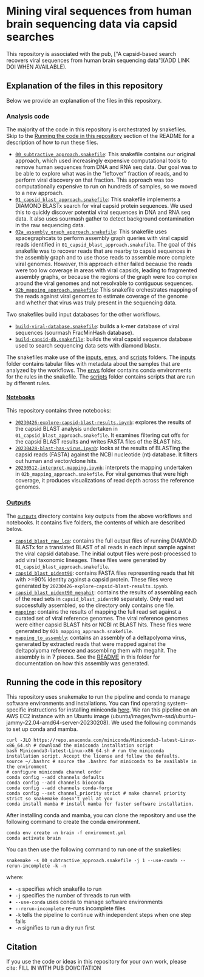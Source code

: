 # Mining viral sequences from human brain sequencing data via capsid searches

This repository is associated with the pub, ["A capsid-based search recovers viral sequences from human brain sequencing data"](ADD LINK DOI WHEN AVAILABLE).

## Explanation of the files in this repository

Below we provide an explanation of the files in this repository.

### Analysis code

The majority of the code in this repository is orchestrated by snakefiles.
Skip to the [Running the code in this repository](#running-the-code-in-this-repository) section of the README for a description of how to run these files.

* [`00_subtractive_approach.snakefile`](00_subtractive_approach.snakefile): This snakefile contains our original approach, which used increasingly expensive computational tools to remove human sequences from DNA and RNA seq data. Our goal was to be able to explore what was in the "leftover" fraction of reads, and to perform viral discovery on that fraction. This approach was too computationally expensive to run on hundreds of samples, so we moved to a new approach.
* [`01_capsid_blast_approach.snakefile`](01_capsid_blast_approach.snakefile): This snakefile implements a DIAMOND BLASTx search for viral capsid protein sequences. We used this to quickly discover potential viral sequences in DNA and RNA seq data. It also uses sourmash gather to detect background contamination in the raw sequencing data.
* [`02a_assembly_graph_approach.snakefile`](02a_assembly_graph_approach.snakefile): This snakefile uses spacegraphcats to perform assembly graph queries with viral capsid reads identified in `01_capsid_blast_approach.snakefile`. The goal of this snakefile was to recover reads that are nearby to capsid sequences in the assembly graph and to use those reads to assemble more complete viral genomes. However, this approach either failed because the reads were too low coverage in areas with viral capsids, leading to fragmented assembly graphs, or because the regions of the graph were too complex around the viral genomes and not resolvable to contiguous sequences. 
* [`02b_mapping_approach.snakefile`](02b_mapping_approach.snakefile): This snakefile orchestrates mapping of the reads against viral genomes to estimate coverage of the genome and whether that virus was truly present in the sequencing data.

Two snakefiles build input databases for the other workflows.
* [`build-viral-database.snakefile`](./build-viral-database.snakefile): builds a k-mer database of viral sequences (sourmash FracMinHash database).
* [`build-capsid-db.snakefile`](./build-capsid-db.snakefile): builds the viral capsid sequence database used to search sequencing data sets with diamond blastx.

The snakefiles make use of the [inputs](./inputs), [envs](./envs), and [scripts](./scripts) folders.
The [inputs](./inputs) folder contains tabular files with metadata about the samples that are analyzed by the workflows.
The [envs](./envs) folder contains conda environments for the rules in the snakefile.
The [scripts](./scripts) folder contains scripts that are run by different rules. 

#### [Notebooks](./notebooks)

This repository contains three notebooks:

* [`20230426-explore-capsid-blast-results.ipynb`](./notebooks/20230426-explore-capsid-blast-results.ipynb): explores the results of the capsid BLAST analysis undertaken in `01_capsid_blast_approach.snakefile`. It examines filtering cut offs for the capsid BLAST results and writes FASTA files of the BLAST hits.
* [`20230428-blast-has-virus.ipynb`](./notebooks/20230428-blast-has-virus.ipynb): looks at the results of BLASTing the capsid reads (FASTA) against the NCBI nucleotide (nt) database. It filters out human and vector/clone hits.
* [`20230512-interpret-mapping.ipynb`](./notebooks/20230512-interpret-mapping.ipynb): interprets the mapping undertaken in `02b_mapping_approach.snakefile`. For viral genomes that were high coverage, it produces visualizations of read depth across the reference genomes.

### [Outputs](./outputs)

The [`outputs`](./outputs) directory contains key outputs from the above workflows and notebooks.
It contains five folders, the contents of which are described below.

* [`capsid_blast_raw_lca`](./outputs/capsid_blast_raw_lca): contains the full output files of running DIAMOND BLASTx for a translated BLAST of all reads in each input sample against the viral capsid database. The initial output files were post-processed to add viral taxonomic lineages. These files were generated by `01_capsid_blast_approach.snakefile`. 
* [`capsid_blast_pident90`](./outputs/capsid_blast_pident90): contains FASTA files representing reads that hit with >=90% identity against a capsid protein. These files were generated by `20230426-explore-capsid-blast-results.ipynb`.
* [`capsid_blast_pident90_megahit`](./outputs/capsid_blast_pident90_megahit): contains the results of assembling each of the read sets in `capsid_blast_pident90` separately. Only read set successfully assembled, so the directory only contains one file.
* [`mapping`](./outputs/mapping): contains the results of mapping the full read set against a curated set of viral reference genomes. The viral reference genomes were either capsid BLAST hits or NCBI nt BLAST hits. These files were generated by `02b_mapping_approach.snakefile`.
* [`mapping_to_assembly`](./outputs/mapping_to_assembly): contains an assembly of a deltapolyoma virus, generated by extracted reads that were mapped against the deltapolyoma reference and assembling them with megahit. The assembly is in 7 pieces. See the [README](./outputs/mapping_to_assembly/README.md) in this folder for documentation on how this assembly was generated.

## Running the code in this repository

This repository uses snakemake to run the pipeline and conda to manage software environments and installations.
You can find operating system-specific instructions for installing miniconda [here](https://docs.conda.io/en/latest/miniconda.html).
We ran this pipeline on an AWS EC2 instance with an Ubuntu image (ubuntu/images/hvm-ssd/ubuntu-jammy-22.04-amd64-server-20230208).
We used the following commands to set up conda and mamba.

```
curl -JLO https://repo.anaconda.com/miniconda/Miniconda3-latest-Linux-x86_64.sh # download the miniconda installation script
bash Miniconda3-latest-Linux-x86_64.sh # run the miniconda installation script. Accept the license and follow the defaults.
source ~/.bashrc # source the .bashrc for miniconda to be available in the environment
# configure miniconda channel order
conda config --add channels defaults
conda config --add channels bioconda
conda config --add channels conda-forge
conda config --set channel_priority strict # make channel priority strict so snakemake doesn't yell at you
conda install mamba # install mamba for faster software installation.
```

After installing conda and mamba, you can clone the repository and use the following command to create the conda environment.
```
conda env create -n brain -f environment.yml
conda activate brain
```

You can then use the following command to run one of the snakefiles:

```
snakemake -s 00_subtractive_approach.snakefile -j 1 --use-conda --rerun-incomplete -k -n
```

where:
* `-s` specifies which snakefile to run 
* `-j` specifies the number of threads to run with
* `--use-conda` uses conda to manage software environments
* `--rerun-incomplete` re-runs incomplete files
* `-k` tells the pipeline to continue with independent steps when one step fails
* `-n` signifies to run a dry run first

## Citation

If you use the code or ideas in this repository for your own work, please cite:
FILL IN WITH PUB DOI/CITATION
